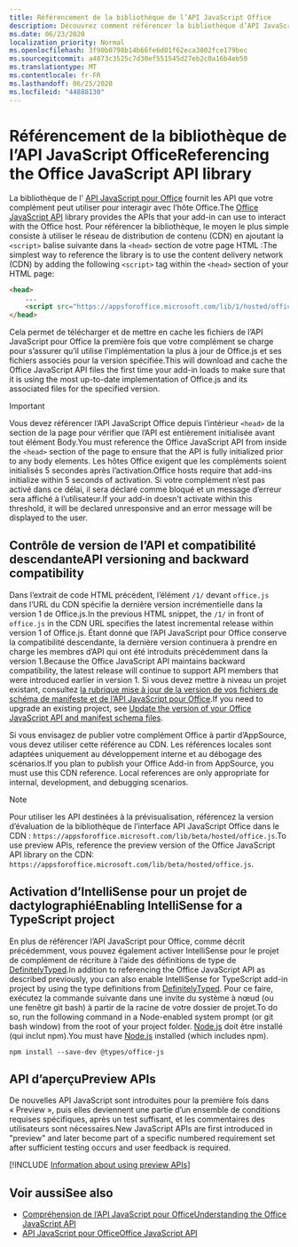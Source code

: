 ```yaml
---
title: Référencement de la bibliothèque de l’API JavaScript Office
description: Découvrez comment référencer la bibliothèque d’API JavaScript Office et les définitions de type dans votre complément.
ms.date: 06/23/2020
localization_priority: Normal
ms.openlocfilehash: 3f90b0798b14b66fe6d01f62eca3802fce179bec
ms.sourcegitcommit: a4873c3525c7d30ef551545d27eb2c0a16b4eb50
ms.translationtype: MT
ms.contentlocale: fr-FR
ms.lasthandoff: 06/25/2020
ms.locfileid: "44888130"
---
```

# <a name="referencing-the-office-javascript-api-library"></a><span data-ttu-id="8516e-103">Référencement de la bibliothèque de l’API JavaScript Office</span><span class="sxs-lookup"><span data-stu-id="8516e-103">Referencing the Office JavaScript API library</span></span>

<span data-ttu-id="8516e-104">La bibliothèque de l' [API JavaScript pour Office](../reference/javascript-api-for-office.md) fournit les API que votre complément peut utiliser pour interagir avec l’hôte Office.</span><span class="sxs-lookup"><span data-stu-id="8516e-104">The [Office JavaScript API](../reference/javascript-api-for-office.md) library provides the APIs that your add-in can use to interact with the Office host.</span></span> <span data-ttu-id="8516e-105">Pour référencer la bibliothèque, le moyen le plus simple consiste à utiliser le réseau de distribution de contenu (CDN) en ajoutant la `<script>` balise suivante dans la `<head>` section de votre page HTML :</span><span class="sxs-lookup"><span data-stu-id="8516e-105">The simplest way to reference the library is to use the content delivery network (CDN) by adding the following `<script>` tag within the `<head>` section of your HTML page:</span></span>  

```html
<head>
    ...
    <script src="https://appsforoffice.microsoft.com/lib/1/hosted/office.js" type="text/javascript"></script>
</head>
```

<span data-ttu-id="8516e-106">Cela permet de télécharger et de mettre en cache les fichiers de l’API JavaScript pour Office la première fois que votre complément se charge pour s’assurer qu’il utilise l’implémentation la plus à jour de Office.js et ses fichiers associés pour la version spécifiée.</span><span class="sxs-lookup"><span data-stu-id="8516e-106">This will download and cache the Office JavaScript API files the first time your add-in loads to make sure that it is using the most up-to-date implementation of Office.js and its associated files for the specified version.</span></span>

> [!IMPORTANT]
> <span data-ttu-id="8516e-107">Vous devez référencer l’API JavaScript Office depuis l’intérieur `<head>` de la section de la page pour vérifier que l’API est entièrement initialisée avant tout élément Body.</span><span class="sxs-lookup"><span data-stu-id="8516e-107">You must reference the Office JavaScript API from inside the `<head>` section of the page to ensure that the API is fully initialized prior to any body elements.</span></span> <span data-ttu-id="8516e-108">Les hôtes Office exigent que les compléments soient initialisés 5 secondes après l’activation.</span><span class="sxs-lookup"><span data-stu-id="8516e-108">Office hosts require that add-ins initialize within 5 seconds of activation.</span></span> <span data-ttu-id="8516e-109">Si votre complément n’est pas activé dans ce délai, il sera déclaré comme bloqué et un message d’erreur sera affiché à l’utilisateur.</span><span class="sxs-lookup"><span data-stu-id="8516e-109">If your add-in doesn't activate within this threshold, it will be declared unresponsive and an error message will be displayed to the user.</span></span>

## <a name="api-versioning-and-backward-compatibility"></a><span data-ttu-id="8516e-110">Contrôle de version de l’API et compatibilité descendante</span><span class="sxs-lookup"><span data-stu-id="8516e-110">API versioning and backward compatibility</span></span>

<span data-ttu-id="8516e-111">Dans l’extrait de code HTML précédent, l’élément `/1/` devant `office.js` dans l’URL du CDN spécifie la dernière version incrémentielle dans la version 1 de Office.js.</span><span class="sxs-lookup"><span data-stu-id="8516e-111">In the previous HTML snippet, the `/1/` in front of `office.js` in the CDN URL specifies the latest incremental release within version 1 of Office.js.</span></span> <span data-ttu-id="8516e-112">Étant donné que l’API JavaScript pour Office conserve la compatibilité descendante, la dernière version continuera à prendre en charge les membres d’API qui ont été introduits précédemment dans la version 1.</span><span class="sxs-lookup"><span data-stu-id="8516e-112">Because the Office JavaScript API maintains backward compatibility, the latest release will continue to support API members that were introduced earlier in version 1.</span></span> <span data-ttu-id="8516e-113">Si vous devez mettre à niveau un projet existant, consultez [la rubrique mise à jour de la version de vos fichiers de schéma de manifeste et de l’API JavaScript pour Office](update-your-javascript-api-for-office-and-manifest-schema-version.md).</span><span class="sxs-lookup"><span data-stu-id="8516e-113">If you need to upgrade an existing project, see [Update the version of your Office JavaScript API and manifest schema files](update-your-javascript-api-for-office-and-manifest-schema-version.md).</span></span> 

<span data-ttu-id="8516e-p104">Si vous envisagez de publier votre complément Office à partir d’AppSource, vous devez utiliser cette référence au CDN. Les références locales sont adaptées uniquement au développement interne et au débogage des scénarios.</span><span class="sxs-lookup"><span data-stu-id="8516e-p104">If you plan to publish your Office Add-in from AppSource, you must use this CDN reference. Local references are only appropriate for internal, development, and debugging scenarios.</span></span>

> [!NOTE]
> <span data-ttu-id="8516e-116">Pour utiliser les API destinées à la prévisualisation, référencez la version d’évaluation de la bibliothèque de l’interface API JavaScript Office dans le CDN : `https://appsforoffice.microsoft.com/lib/beta/hosted/office.js`.</span><span class="sxs-lookup"><span data-stu-id="8516e-116">To use preview APIs, reference the preview version of the Office JavaScript API library on the CDN: `https://appsforoffice.microsoft.com/lib/beta/hosted/office.js`.</span></span>

## <a name="enabling-intellisense-for-a-typescript-project"></a><span data-ttu-id="8516e-117">Activation d’IntelliSense pour un projet de dactylographié</span><span class="sxs-lookup"><span data-stu-id="8516e-117">Enabling IntelliSense for a TypeScript project</span></span>

<span data-ttu-id="8516e-118">En plus de référencer l’API JavaScript pour Office, comme décrit précédemment, vous pouvez également activer IntelliSense pour le projet de complément de récriture à l’aide des définitions de type de [DefinitelyTyped](https://github.com/DefinitelyTyped/DefinitelyTyped/tree/master/types/office-js).</span><span class="sxs-lookup"><span data-stu-id="8516e-118">In addition to referencing the Office JavaScript API as described previously, you can also enable IntelliSense for TypeScript add-in project by using the type definitions from [DefinitelyTyped](https://github.com/DefinitelyTyped/DefinitelyTyped/tree/master/types/office-js).</span></span> <span data-ttu-id="8516e-119">Pour ce faire, exécutez la commande suivante dans une invite du système à nœud (ou une fenêtre git bash) à partir de la racine de votre dossier de projet.</span><span class="sxs-lookup"><span data-stu-id="8516e-119">To do so, run the following command in a Node-enabled system prompt (or git bash window) from the root of your project folder.</span></span> <span data-ttu-id="8516e-120">[Node.js](https://nodejs.org) doit être installé (qui inclut npm).</span><span class="sxs-lookup"><span data-stu-id="8516e-120">You must have [Node.js](https://nodejs.org) installed (which includes npm).</span></span>

```command&nbsp;line
npm install --save-dev @types/office-js
```

## <a name="preview-apis"></a><span data-ttu-id="8516e-121">API d’aperçu</span><span class="sxs-lookup"><span data-stu-id="8516e-121">Preview APIs</span></span>

<span data-ttu-id="8516e-122">De nouvelles API JavaScript sont introduites pour la première fois dans « Preview », puis elles deviennent une partie d’un ensemble de conditions requises spécifiques, après un test suffisant, et les commentaires des utilisateurs sont nécessaires.</span><span class="sxs-lookup"><span data-stu-id="8516e-122">New JavaScript APIs are first introduced in "preview" and later become part of a specific numbered requirement set after sufficient testing occurs and user feedback is required.</span></span>

[!INCLUDE [Information about using preview APIs](../includes/using-preview-apis-host.md)]

## <a name="see-also"></a><span data-ttu-id="8516e-123">Voir aussi</span><span class="sxs-lookup"><span data-stu-id="8516e-123">See also</span></span>

- [<span data-ttu-id="8516e-124">Compréhension de l’API JavaScript pour Office</span><span class="sxs-lookup"><span data-stu-id="8516e-124">Understanding the Office JavaScript API</span></span>](understanding-the-javascript-api-for-office.md)
- [<span data-ttu-id="8516e-125">API JavaScript pour Office</span><span class="sxs-lookup"><span data-stu-id="8516e-125">Office JavaScript API</span></span>](../reference/javascript-api-for-office.md)
